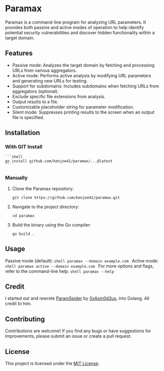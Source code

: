 # Paramax

Paramax is a command-line program for analyzing URL parameters. It provides both passive and active modes of operation to help identify potential security vulnerabilities and discover hidden functionality within a target domain.

## Features

- Passive mode: Analyzes the target domain by fetching and processing URLs from various aggregators.
- Active mode: Performs active analysis by modifying URL parameters and generating new URLs for testing.
- Support for subdomains: Includes subdomains when fetching URLs from aggregators (optional).
- Exclude specific file extensions from analysis.
- Output results to a file.
- Customizable placeholder string for parameter modification.
- Silent mode: Suppresses printing results to the screen when an output file is specified.

## Installation

### With GIT Install
    ```shell
    go install github.com/kenjoe41/paramax/...@latest
    ```
### Manually
1. Clone the Paramax repository:

   ```shell
   git clone https://github.com/kenjoe41/paramax.git
   ```
2. Navigate to the project directory:

    ```shell
    cd paramax
    ```
3. Build the binary using the Go compiler:
    ```shell
    go build .
    ```

## Usage
Passive mode (default):
    ```shell
    paramax --domain example.com
    ```
Active mode:
    ```shell
    paramax active --domain example.com
    ```
For more options and flags, refer to the command-line help:
    ```shell
    paramax --help
    ```
## Credit
I started out and rewrote [ParamSpider](https://github.com/devanshbatham/ParamSpider) by [0xAsm0d3us](https://twitter.com/0xAsm0d3us), into Golang. All credit to him.
## Contributing
Contributions are welcome! If you find any bugs or have suggestions for improvements, please submit an issue or create a pull request.

## License
This project is licensed under the [MIT License](https://www.mit.edu/~amini/LICENSE.md).